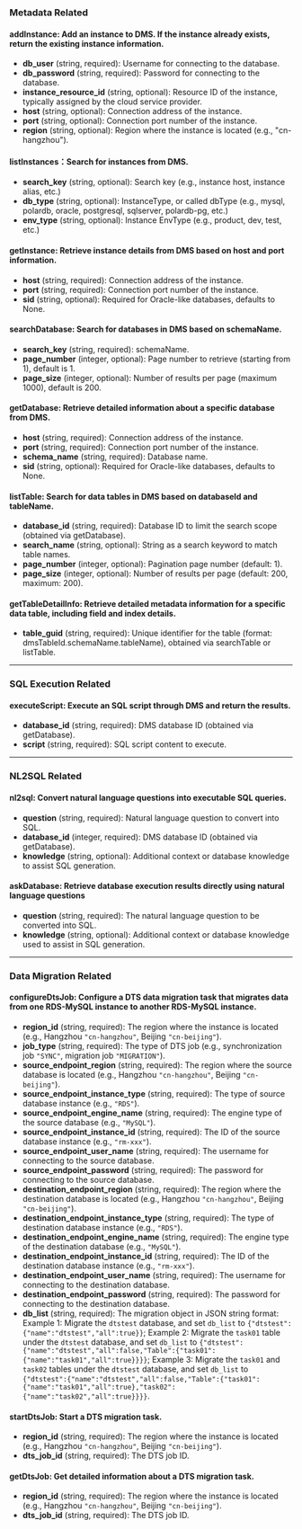 
### Metadata Related

#### addInstance: Add an instance to DMS. If the instance already exists, return the existing instance information.

- **db_user** (string, required): Username for connecting to the database.
- **db_password** (string, required): Password for connecting to the database.
- **instance_resource_id** (string, optional): Resource ID of the instance, typically assigned by the cloud service provider.
- **host** (string, optional): Connection address of the instance.
- **port** (string, optional): Connection port number of the instance.
- **region** (string, optional): Region where the instance is located (e.g., "cn-hangzhou").

#### listInstances：Search for instances from DMS.    

- **search_key** (string, optional): Search key (e.g., instance host, instance alias, etc.)
- **db_type** (string, optional): InstanceType, or called dbType (e.g., mysql, polardb, oracle, postgresql, sqlserver, polardb-pg, etc.)
- **env_type** (string, optional):  Instance EnvType (e.g., product, dev, test, etc.)

#### getInstance: Retrieve instance details from DMS based on host and port information.

- **host** (string, required): Connection address of the instance.
- **port** (string, required): Connection port number of the instance.
- **sid** (string, optional): Required for Oracle-like databases, defaults to None.

#### searchDatabase: Search for databases in DMS based on schemaName.

- **search_key** (string, required): schemaName.
- **page_number** (integer, optional): Page number to retrieve (starting from 1), default is 1.
- **page_size** (integer, optional): Number of results per page (maximum 1000), default is 200.

#### getDatabase: Retrieve detailed information about a specific database from DMS.

- **host** (string, required): Connection address of the instance.
- **port** (string, required): Connection port number of the instance.
- **schema_name** (string, required): Database name.
- **sid** (string, optional): Required for Oracle-like databases, defaults to None.

#### listTable: Search for data tables in DMS based on databaseId and tableName.

- **database_id** (string, required): Database ID to limit the search scope (obtained via getDatabase).
- **search_name** (string, optional): String as a search keyword to match table names.
- **page_number** (integer, optional): Pagination page number (default: 1).
- **page_size** (integer, optional): Number of results per page (default: 200, maximum: 200).

#### getTableDetailInfo: Retrieve detailed metadata information for a specific data table, including field and index details.

- **table_guid** (string, required): Unique identifier for the table (format: dmsTableId.schemaName.tableName), obtained via searchTable or listTable.

---

### SQL Execution Related

#### executeScript: Execute an SQL script through DMS and return the results.

- **database_id** (string, required): DMS database ID (obtained via getDatabase).
- **script** (string, required): SQL script content to execute.

---

### NL2SQL Related

#### nl2sql: Convert natural language questions into executable SQL queries.

- **question** (string, required): Natural language question to convert into SQL.
- **database_id** (integer, required): DMS database ID (obtained via getDatabase).
- **knowledge** (string, optional): Additional context or database knowledge to assist SQL generation.

#### askDatabase: Retrieve database execution results directly using natural language questions  
- **question** (string, required): The natural language question to be converted into SQL.  
- **knowledge** (string, optional): Additional context or database knowledge used to assist in SQL generation.

---
### Data Migration Related

#### configureDtsJob: Configure a DTS data migration task that migrates data from one RDS-MySQL instance to another RDS-MySQL instance.
- **region_id** (string, required): The region where the instance is located (e.g., Hangzhou `"cn-hangzhou"`, Beijing `"cn-beijing"`).
- **job_type** (string, required): The type of DTS job (e.g., synchronization job `"SYNC"`, migration job `"MIGRATION"`).
- **source_endpoint_region** (string, required): The region where the source database is located (e.g., Hangzhou `"cn-hangzhou"`, Beijing `"cn-beijing"`).
- **source_endpoint_instance_type** (string, required): The type of source database instance (e.g., `"RDS"`).
- **source_endpoint_engine_name** (string, required): The engine type of the source database (e.g., `"MySQL"`).
- **source_endpoint_instance_id** (string, required): The ID of the source database instance (e.g., `"rm-xxx"`).
- **source_endpoint_user_name** (string, required): The username for connecting to the source database.
- **source_endpoint_password** (string, required): The password for connecting to the source database.
- **destination_endpoint_region** (string, required): The region where the destination database is located (e.g., Hangzhou `"cn-hangzhou"`, Beijing `"cn-beijing"`).
- **destination_endpoint_instance_type** (string, required): The type of destination database instance (e.g., `"RDS"`).
- **destination_endpoint_engine_name** (string, required): The engine type of the destination database (e.g., `"MySQL"`).
- **destination_endpoint_instance_id** (string, required): The ID of the destination database instance (e.g., `"rm-xxx"`).
- **destination_endpoint_user_name** (string, required): The username for connecting to the destination database.
- **destination_endpoint_password** (string, required): The password for connecting to the destination database.
- **db_list** (string, required): The migration object in JSON string format:
  Example 1: Migrate the `dtstest` database, and set `db_list` to `{"dtstest":{"name":"dtstest","all":true}}`;
  Example 2: Migrate the `task01` table under the `dtstest` database, and set `db_list` to `{"dtstest":{"name":"dtstest","all":false,"Table":{"task01":{"name":"task01","all":true}}}}`;
  Example 3: Migrate the `task01` and `task02` tables under the `dtstest` database, and set `db_list` to `{"dtstest":{"name":"dtstest","all":false,"Table":{"task01":{"name":"task01","all":true},"task02":{"name":"task02","all":true}}}}`.

#### startDtsJob: Start a DTS migration task.
- **region_id** (string, required): The region where the instance is located (e.g., Hangzhou `"cn-hangzhou"`, Beijing `"cn-beijing"`).
- **dts_job_id** (string, required): The DTS job ID.

#### getDtsJob: Get detailed information about a DTS migration task.
- **region_id** (string, required): The region where the instance is located (e.g., Hangzhou `"cn-hangzhou"`, Beijing `"cn-beijing"`).
- **dts_job_id** (string, required): The DTS job ID.
